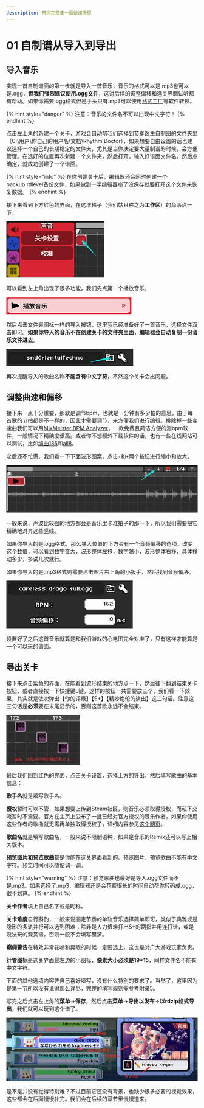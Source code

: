 ```yaml
---
description: 带你完整走一遍做谱流程
---
```


# 01 自制谱从导入到导出

## 导入音乐 <a id="1"></a>

实现一首自制谱面的第一步就是导入一首音乐，音乐的格式可以是.mp3也可以是.ogg，**但我们强烈建议使用.ogg文件**，这对后续的调整偏移和选关界面试听都有帮助。如果你需要.ogg格式但是手头只有.mp3可以使用[格式工厂](http://www.pcgeshi.com/download.html)等软件转换。

{% hint style="danger" %}
注意：音乐的文件名不可以出现中文字符！
{% endhint %}

点击左上角的新建一个关卡，游戏会自动帮我们选择到节奏医生自制图的文件夹里（C:\用户\你自己的用户名\文档\Rhythm Doctor），如果想要自由设置的话也建议选择一个自己的长期稳定的文件夹，尤其是当你决定要大量制谱的时候，会方便管理。在选好的位置再次新建一个文件夹，然后打开，输入好谱面文件名，然后点确定，就成功创建了一个谱面。

{% hint style="info" %}
在你创建关卡后，编辑器还会同时创建一个backup.rdlevel备份文件，如果做到一半编辑器崩了没保存就要打开这个文件来恢复数据。
{% endhint %}

接下来看到下方红色的界面，在这堆格子（我们姑且称之为**工作区**）的角落点一下，

![](.gitbook/assets/01-01.png)

可以看到左上角出现了很多功能，我们先点第一个播放音乐，

![](.gitbook/assets/01-02.png)

然后点击文件夹图标一样的导入按钮，这里我已经准备好了一首音乐，选择文件双击即可。**如果你导入的音乐不在创建关卡的文件夹里面，编辑器会自动复制一份音乐文件进去**。

![](.gitbook/assets/01-03.png)

再次提醒导入的歌曲名称**不能含有中文字符**，不然这个关卡会出问题。

## 调整曲速和偏移 <a id="2"></a>

接下来一点十分重要，那就是调节bpm，也就是一分钟有多少拍的意思，由于每首歌的节拍都是不一样的，因此才需要调节，来方便我们进行编辑。排除掉一些变速曲我们可以用[MixMeister BPM Analyzer](https://mixmeister-bpm-analyzer.en.softonic.com/)，一款免费且简洁方便的测bpm软件，一般情况下精确度很高。或者你不想额外下载软件的话，也有一些在线网站可以测试，比如[编曲186](http://www.bq186.com/bpm/)和[all8](https://www.all8.com/tools/bpm.htm)。

之后还不忙慌，我们看一下下面波形图案，点击`‐`和`+`两个按钮进行缩小和放大。

![](.gitbook/assets/01-04.png)

一般来说，声波比较强的地方都会是音乐里卡准拍子的那一下，所以我们需要把它精确地对齐这些竖线。

如果你导入的是.ogg格式，那么导入位置的下方会有一个音频偏移的选项，改变这个数值，可以看到数字变大，波形整体左移，数字越小，波形整体右移，具体移动多少，多试几次就行。

如果你导入的是.mp3格式则需要点击图片右上角的小扳手，然后找到音频偏移。

![](.gitbook/assets/01-05.png)

设置好了之后这首音乐就算是和我们游戏的心电图完全对准了，只有这样才能算是一个可以玩的谱面。

## 导出关卡 <a id="3"></a>

接下来点击紫色的界面，在能看到波形结束的地方点一下，然后往下翻到结束关卡按钮，或者直接按一下快捷键L键，这样的按钮一共需要放三个，我们看一下效果，其实就是依次弹出【你的评级】【S+】【精妙绝伦的演出】这三句话。注意这三句话是**必须**要在末尾显示的，否则这首歌永远不会结束。

![](.gitbook/assets/01-06.png)

最后我们回到红色的界面，点击关卡设置，选择上方的导出，然后填写歌曲的基本信息：

**歌手名**就是填写歌手名。

**授权**暂时可以不管，如果想要上传到Steam社区，则音乐必须取得授权，而私下交流暂时不需要。官方在主页上公布了一批已经对官方授权的音乐作者，如果你使用这些作者的歌曲就无需再单独取得授权了，详细内容参见[这个网页](https://7thbe.at/verified-artists/rd)。

**歌曲名**就是填写歌曲名，一般来说不限制语种，如果是音乐的Remix还可以写上相关版本。

**预览图片和预览歌曲**都是你能在选关界面看到的。预览图片、预览歌曲不能有中文字符。预览时间可以随便调一调。

{% hint style="warning" %}
注意：预览歌曲也最好是导入.ogg文件而不是.mp3。如果选择了.mp3，编辑器还是会花费很长的时间自动帮你转码成.ogg，很不划算。
{% endhint %}

**关卡作者**填上自己名字或是昵称。

**关卡难度**自行斟酌，一般来说固定节奏的单轨音乐选择简单即可，类似于典雅或是隐形的多轨并行可以选到困难；除非是人力很难打出S+的两指并用连打谱，或是没法玩的观赏谱，否则一般不会填写噩梦。

**癫痫警告**在特效非常花哨和晃眼的时候一定要选上，这也是对广大游戏玩家负责。

**针管图标**是选关界面最左边的小图标，**像素大小必须是19\*15**，同样文件名不能有中文字符。

下面的其他选填内容凭自己喜好填写，没有什么特别的要求了。当然了，这里因为是第一节所以没有说得那么详尽，完整的填写规则需参考[附录5](https://rd.rdlevel.cn/ex05#2)。

写完之后点击左上角的**菜单→保存**，然后点击**菜单→导出以发布→以rdzip格式导出**，我们就可以玩到这个谱了。

![](.gitbook/assets/01-07.png)

是不是并没有觉得特别难？不过目前它还没有背景，也缺少很多必要的视觉效果，这些都会在后面慢慢补完。我们会在后续的章节里慢慢道来。

